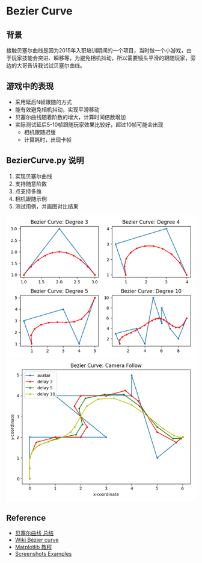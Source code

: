 # Bezier Curve

## 背景
接触贝塞尔曲线是因为2015年入职培训期间的一个项目，当时做一个小游戏，由于玩家技能会突进、瞬移等，为避免相机抖动，所以需要镜头平滑的跟随玩家，旁边的大哥告诉我试试贝塞尔曲线。

## 游戏中的表现
- 采用延后N帧跟随的方式
- 能有效避免相机抖动，实现平滑移动
- 贝塞尔曲线随着阶数的增大，计算时间倍数增加
- 实际测试延后5-10帧跟随玩家效果比较好，超过10帧可能会出现
    - 相机跟随迟缓
    - 计算耗时，出现卡帧
 

## BezierCurve.py 说明
1. 实现贝塞尔曲线
2. 支持随意阶数
3. 点支持多维
4. 相机跟随示例
5. 测试用例，并画图对比结果

![贝塞尔曲线各阶对比](https://github.com/tanchao90/evolution/raw/master/code-lib/BezierCurve/BezierCurve-N.png)
![镜头跟随效果](https://github.com/tanchao90/evolution/raw/master/code-lib/BezierCurve/BezierCurve-Camera.png)

## Reference
- [贝塞尔曲线 总结](http://blog.csdn.net/guo_hongjun1611/article/details/7842110)
- [Wiki Bézier curve](https://en.wikipedia.org/wiki/B%C3%A9zier_curve)
- [Matplotlib 教程](http://liam0205.me/2014/09/11/matplotlib-tutorial-zh-cn/)
- [Screenshots Examples](http://matplotlib.org/users/screenshots.html)


